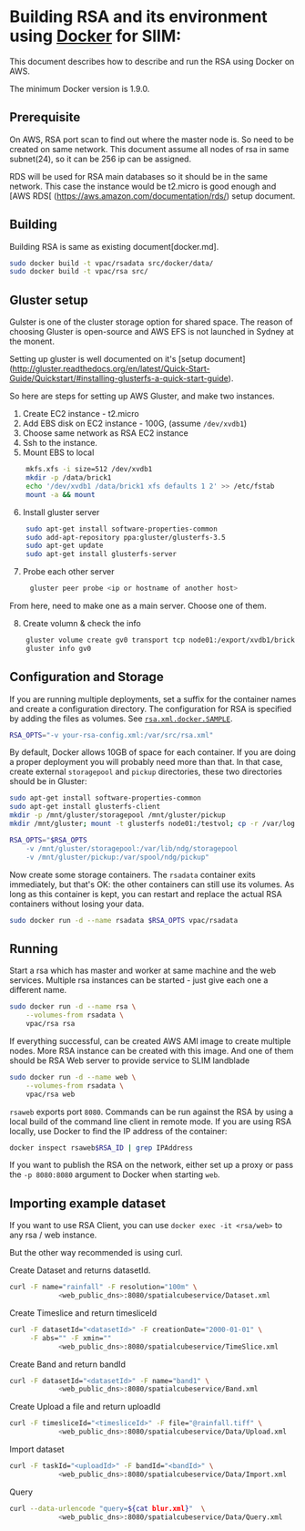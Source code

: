 # Building RSA and its environment using [Docker](http://docker.com) for SlIM:

This document describes how to describe and run the RSA using Docker on AWS.

The minimum Docker version is 1.9.0.

## Prerequisite

On AWS, RSA port scan to find out where the master node is. So need to be created
on same network. This document assume all nodes of rsa in same subnet(24), so it
can be 256 ip can be assigned.

RDS will be used for RSA main databases so it should be in the same network. 
This case the instance would be t2.micro is good enough and [AWS RDS[
(https://aws.amazon.com/documentation/rds/) setup document. 


## Building

Building RSA is same as existing document[docker.md].

```bash
sudo docker build -t vpac/rsadata src/docker/data/
sudo docker build -t vpac/rsa src/
```

## Gluster setup

Gulster is one of the cluster storage option for shared space. The reason of choosing
Gluster is open-source and AWS EFS is not launched in Sydney at the monent.

Setting up gluster is well documented on it's [setup document]
(http://gluster.readthedocs.org/en/latest/Quick-Start-Guide/Quickstart/#installing-glusterfs-a-quick-start-guide).

So here are steps for setting up AWS Gluster, and make two instances.

1. Create EC2 instance - t2.micro
2. Add EBS disk on EC2 instance - 100G, (assume `/dev/xvdb1`)
3. Choose same network as RSA EC2 instance
4. Ssh to the instance.
5. Mount EBS to local

```bash
    mkfs.xfs -i size=512 /dev/xvdb1
    mkdir -p /data/brick1
    echo '/dev/xvdb1 /data/brick1 xfs defaults 1 2' >> /etc/fstab
    mount -a && mount
```

6. Install gluster server

```bash
    sudo apt-get install software-properties-common
    sudo add-apt-repository ppa:gluster/glusterfs-3.5
    sudo apt-get update
    sudo apt-get install glusterfs-server
```

7. Probe each other server 

```bash
     gluster peer probe <ip or hostname of another host>
```

From here, need to make one as a main server. Choose one of them.

8. Create volumn & check the info

```bash
    gluster volume create gv0 transport tcp node01:/export/xvdb1/brick node02:/export/xvdb1/brick force
    gluster info gv0
```


## Configuration and Storage

If you are running multiple deployments, set a suffix for the container names
and create a configuration directory. The configuration for RSA is specified by
adding the files as volumes. See [`rsa.xml.docker.SAMPLE`][rsa.xml].

```bash
RSA_OPTS="-v your-rsa-config.xml:/var/src/rsa.xml"
```

By default, Docker allows 10GB of space for each container. If you are doing a
proper deployment you will probably need more than that. In that case, create
external `storagepool` and `pickup` directories, these two directories should
be in Gluster:

```bash
sudo apt-get install software-properties-common
sudo apt-get install glusterfs-client
mkdir -p /mnt/gluster/storagepool /mnt/gluster/pickup
mkdir /mnt/gluster; mount -t glusterfs node01:/testvol; cp -r /var/log /mnt/gluster

RSA_OPTS="$RSA_OPTS
    -v /mnt/gluster/storagepool:/var/lib/ndg/storagepool
    -v /mnt/gluster/pickup:/var/spool/ndg/pickup"
```

Now create some storage containers. The `rsadata` container exits immediately,
but that's OK: the other containers can still use its volumes. As long as this
container is kept, you can restart and replace the actual RSA containers
without losing your data.

```bash
sudo docker run -d --name rsadata $RSA_OPTS vpac/rsadata
```

## Running

Start a rsa which has master and worker at same machine and the web services. 
Multiple rsa instances can be started - just give each one a different name.

```bash
sudo docker run -d --name rsa \
    --volumes-from rsadata \
    vpac/rsa rsa
```

If everything successful, can be created AWS AMI image to create multiple nodes.
More RSA instance can be created with this image. And one of them should be RSA
Web server to provide service to SLIM landblade

```bash
sudo docker run -d --name web \
    --volumes-from rsadata \
    vpac/rsa web
```

`rsaweb` exports port `8080`. Commands can be run against the RSA by using a
local build of the command line client in remote mode. If you are using RSA
locally, use Docker to find the IP address of the container:

```bash
docker inspect rsaweb$RSA_ID | grep IPAddress
```

If you want to publish the RSA on the network, either set up a proxy or pass
the `-p 8080:8080` argument to Docker when starting `web`.

## Importing example dataset

If you want to use RSA Client, you can use `docker exec -it <rsa/web>` to any
rsa / web instance.

But the other way recommended is using curl.

Create Dataset and returns datasetId.
```bash
curl -F name="rainfall" -F resolution="100m" \
            <web_public_dns>:8080/spatialcubeservice/Dataset.xml
```

Create Timeslice and return timesliceId
```bash
curl -F datasetId="<datasetId>" -F creationDate="2000-01-01" \
     -F abs="" -F xmin=""
            <web_public_dns>:8080/spatialcubeservice/TimeSlice.xml
```

Create Band and return bandId
```bash
curl -F datasetId="<datasetId>" -F name="band1" \
            <web_public_dns>:8080/spatialcubeservice/Band.xml
```

Create Upload a file and return uploadId
```bash
curl -F timesliceId="<timesliceId>" -F file="@rainfall.tiff" \
            <web_public_dns>:8080/spatialcubeservice/Data/Upload.xml
```

Import dataset
```bash
curl -F taskId="<uploadId>" -F bandId="<bandId>" \
            <web_public_dns>:8080/spatialcubeservice/Data/Import.xml
```

Query
```bash
curl --data-urlencode "query=${cat blur.xml}"  \
            <web_public_dns>:8080/spatialcubeservice/Data/Query.xml
```

[rsa.xml]: ../src/storagemanager/config/rsa.xml.docker.SAMPLE

